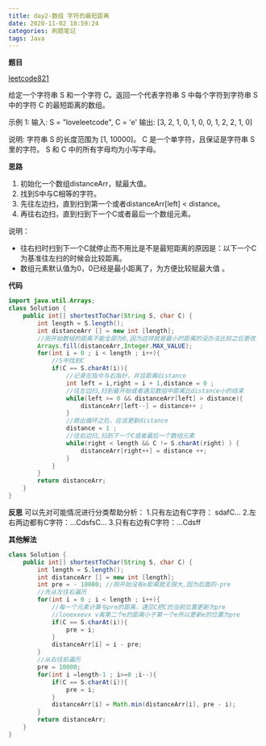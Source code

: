 ```yaml
---
title: day2-数组 字符的最短距离
date: 2020-11-02 18:59:24
categories: 刷题笔记
tags: Java
---
```


**题目**

[leetcode821](https://leetcode-cn.com/problems/shortest-distance-to-a-character/)

给定一个字符串 S 和一个字符 C。返回一个代表字符串 S 中每个字符到字符串 S 中的字符 C 的最短距离的数组。

示例 1:
输入: S = "loveleetcode", C = 'e'
输出: [3, 2, 1, 0, 1, 0, 0, 1, 2, 2, 1, 0]

说明:
字符串 S 的长度范围为 [1, 10000]。
C 是一个单字符，且保证是字符串 S 里的字符。
S 和 C 中的所有字母均为小写字母。

**思路**
1. 初始化一个数组distanceArr，赋最大值。
2. 找到S中与C相等的字符。
3. 先往左边扫，直到扫到第一个或者distanceArr[left] < distance。
4. 再往右边扫，直到扫到下一个C或者最后一个数组元素。

说明：
- 往右扫时扫到下一个C就停止而不用比是不是最短距离的原因是：以下一个C为基准往左扫的时候会比较距离。
- 数组元素默认值为0，0已经是最小距离了，为方便比较赋最大值	。

**代码**

```JAVA
import java.util.Arrays;
class Solution {
    public int[] shortestToChar(String S, char C) {
        int length = S.length();
        int distanceArr [] = new int [length];
        //刚开始数组的距离不能全部为0,因为这样就是最小的距离的没办法比较之后更改
        Arrays.fill(distanceArr,Integer.MAX_VALUE);
        for(int i = 0 ; i < length ; i++){
            //S中找到C
            if(C == S.charAt(i)){
                //记录左指令与右指针，并且距离distance
                int left = i,right = i + 1,distance = 0 ;
                //往左边扫,扫到最开始或者遇见数组中距离比distance小的结束
                while(left >= 0 && distanceArr[left] > distance){
                    distanceArr[left--] = distance++ ; 
                }
                //跳出循环之后，应该更新distance
                distance = 1 ;
                //往右边扫,扫到下一个C或者最后一个数组元素
                while(right < length && C != S.charAt(right) ) {
                    distanceArr[right++] = distance ++;
                }
            }
        }
        return distanceArr;
    }
}
```

**反思**
可以先对可能情况进行分类帮助分析：
 1.只有左边有C字符： sdafC...
 2.左右两边都有C字符：...CdsfsC...
 3.只有右边有C字符：...Cdsff

**其他解法**

```JAVA
class Solution {
    public int[] shortestToChar(String S, char C) {
        int length = S.length();
        int distanceArr [] = new int [length];
        int pre = - 10000; //刚开始没有e距离就无限大,因为后面的-pre
        //先从左往右遍历
        for(int i = 0 ; i < length ; i++){
            //每一个元素计算与pre的距离，遇见C把C的当前位置更新为pre
            //looexxevx v离第二个e的距离小于第一个e所以更新e的位置为pre
            if(C == S.charAt(i)){
                pre = i;
            }
            distanceArr[i] = i - pre;
        }
        //从右往前遍历
        pre = 10000;
        for(int i =length-1 ; i>=0 ;i--){
            if(C == S.charAt(i)){
                pre = i;
            }
            distanceArr[i] = Math.min(distanceArr[i], pre - i);
        }
        return distanceArr;
    }
}
```